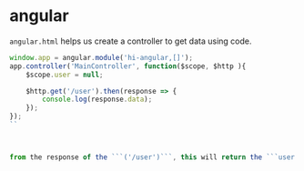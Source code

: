 # angular
```angular.html``` helps us create a controller to get data using code.

```javascript
window.app = angular.module('hi-angular,[]');
app.controller('MainController', function($scope, $http ){
    $scope.user = null;

    $http.get('/user').then(response => {
        console.log(response.data);
    });
});
``



from the response of the ```('/user')```, this will return the ```user.json```


